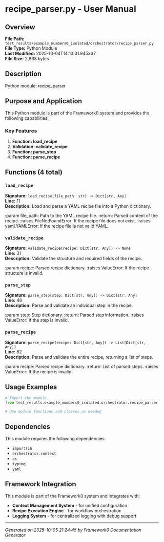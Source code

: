 # recipe_parser.py - User Manual

## Overview
**File Path:** `test_results/example_numbers0_isolated/orchestrator/recipe_parser.py`  
**File Type:** Python Module  
**Last Modified:** 2025-10-04T14:13:31.945337  
**File Size:** 2,868 bytes  

## Description
Python module: recipe_parser

## Purpose and Application
This Python module is part of the Framework0 system and provides the following capabilities:

### Key Features
1. **Function: load_recipe**
2. **Validation: validate_recipe**
3. **Function: parse_step**
4. **Function: parse_recipe**

## Functions (4 total)

### `load_recipe`

**Signature:** `load_recipe(file_path: str) -> Dict[str, Any]`  
**Line:** 11  
**Description:** Load and parse a YAML recipe file into a Python dictionary.

:param file_path: Path to the YAML recipe file.
:return: Parsed content of the recipe.
:raises FileNotFoundError: If the recipe file does not exist.
:raises yaml.YAMLError: If the recipe file is not valid YAML.

### `validate_recipe`

**Signature:** `validate_recipe(recipe: Dict[str, Any]) -> None`  
**Line:** 31  
**Description:** Validate the structure and required fields of the recipe.

:param recipe: Parsed recipe dictionary.
:raises ValueError: If the recipe structure is invalid.

### `parse_step`

**Signature:** `parse_step(step: Dict[str, Any]) -> Dict[str, Any]`  
**Line:** 48  
**Description:** Parse and validate an individual step in the recipe.

:param step: Step dictionary.
:return: Parsed step information.
:raises ValueError: If the step is invalid.

### `parse_recipe`

**Signature:** `parse_recipe(recipe: Dict[str, Any]) -> List[Dict[str, Any]]`  
**Line:** 82  
**Description:** Parse and validate the entire recipe, returning a list of steps.

:param recipe: Parsed recipe dictionary.
:return: List of parsed steps.
:raises ValueError: If the recipe is invalid.


## Usage Examples

```python
# Import the module
from test_results.example_numbers0_isolated.orchestrator.recipe_parser import *

# Use module functions and classes as needed
```


## Dependencies

This module requires the following dependencies:

- `importlib`
- `orchestrator.context`
- `os`
- `typing`
- `yaml`


## Framework Integration

This module is part of the Framework0 system and integrates with:

- **Context Management System** - for unified configuration
- **Recipe Execution Engine** - for workflow orchestration
- **Logging System** - for centralized logging with debug support


---
*Generated on 2025-10-05 21:24:45 by Framework0 Documentation Generator*
